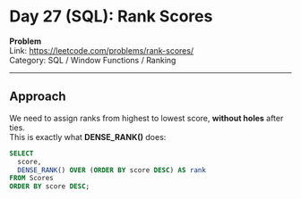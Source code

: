 # Day 27 (SQL): Rank Scores

**Problem**  
Link: https://leetcode.com/problems/rank-scores/  
Category: SQL / Window Functions / Ranking

---

## Approach
We need to assign ranks from highest to lowest score, **without holes** after ties.  
This is exactly what **DENSE_RANK()** does:

```sql
SELECT
  score,
  DENSE_RANK() OVER (ORDER BY score DESC) AS rank
FROM Scores
ORDER BY score DESC;